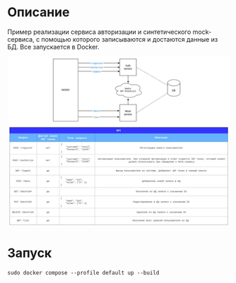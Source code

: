 # Описание
Пример реализации сервиса авторизации и синтетического mock-сервиса, с помощью которого записываются и достаются данные из БД.
Все запускается в Docker.

![Схема](https://github.com/Ipkis/microservice/blob/main/doc/diagram.jpg?raw=true)

# Запуск
```
sudo docker compose --profile default up --build
```
